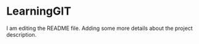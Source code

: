 
# LearningGIT
I am editing the README file. Adding some more details about the project description.
